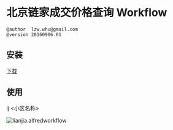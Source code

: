 # 北京链家成交价格查询 Workflow

```raw
@author  lzw.whu@gmail.com
@version 20160906.01
```

## 安装

[下载](//github.com/migege/lianjia.alfredworkflow/blob/master/bundle/lianjia.alfredworkflow)

## 使用

lj <小区名称>

![lianjia.alfredworkflow](https://raw.githubusercontent.com/migege/lianjia.alfredworkflow/master/screenshots/lianjia.alfredworkflow.png)
